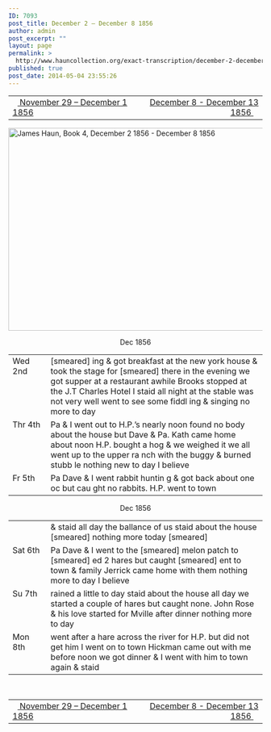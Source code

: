 ```yaml
---
ID: 7093
post_title: December 2 – December 8 1856
author: admin
post_excerpt: ""
layout: page
permalink: >
  http://www.hauncollection.org/exact-transcription/december-2-december-8-1856/
published: true
post_date: 2014-05-04 23:55:26
---
```

<table style="width: 100%;" align="center">
<tbody>
<tr>
<td width="50%"><a href="http://www.hauncollection.org/version-2/version-ii-series-i/november-29-december-1-1856/"><img src="https://lh3.googleusercontent.com/-EFJpxxNiPNw/VqgtWBCZrMI/AAAAAAAAAFU/WfY4lPFWWkg/s800-Ic42/Soeb-Plain-Arrows-8-10px.png" alt="" width="10" height="10" /> November 29 – December 1 1856</a></td>
<td style="text-align: right;"><a href="http://www.hauncollection.org/version-2/version-ii-series-i/december-8-december-13-1856/"> December 8 - December 13 1856 <img src="https://lh3.googleusercontent.com/-67k0cYlpXHw/VqgtWKz1MXI/AAAAAAAAAFU/k9PW_Piyurk/s800-Ic42/Soeb-Plain-Arrows-5-10px.png" alt="" width="10" height="10" /></a></td>
</tr>
</tbody>
</table>
<a href="http://www.hauncollection.org/wp-content/uploads/James Haun/Book4/jh_bk4_06_December 2 1856 - December 8 1856.JPG" target="_blank" rel="noopener"><img class="alignnone wp-image-3715 size-large" src="http://www.hauncollection.org/wp-content/uploads/James Haun/Book4/jh_bk4_06_December 2 1856 - December 8 1856-1024x682.jpg" alt="James Haun, Book 4, December 2 1856 - December 8 1856" width="604" height="402" /></a>
<p style="text-align: center;">Dec 1856</p>

<table>
<tbody>
<tr>
<td valign="top" width="15%">Wed
2nd</td>
<td width="85%">[smeared] ing &amp; got breakfast at the
new york house &amp; took the stage for
[smeared] there in the evening we got
supper at a restaurant awhile Brooks
stopped at the J.T Charles Hotel
I staid all night at the stable was not
very well went to see some fiddl
ing &amp; singing no more to day</td>
</tr>
<tr>
<td valign="top">Thr
4th</td>
<td>Pa &amp; I went out to H.P.’s nearly noon
found no body about the house but
Dave &amp; Pa. Kath came home about
noon H.P. bought a hog &amp; we weighed
it we all went up to the upper ra
nch with the buggy &amp; burned stubb
le nothing new to day I believe</td>
</tr>
<tr>
<td valign="top">Fr
5th</td>
<td>Pa Dave &amp; I went rabbit huntin
g &amp; got back about one oc but cau
ght no rabbits. H.P. went to town</td>
</tr>
</tbody>
</table>
<p style="text-align: center;">Dec 1856</p>

<table>
<tbody>
<tr>
<td valign="top" width="15%"></td>
<td width="85%">&amp; staid all day the ballance of us
staid about the house [smeared]
nothing more today [smeared]</td>
</tr>
<tr>
<td valign="top">Sat
6th</td>
<td>Pa Dave &amp; I went to the [smeared]
melon patch to [smeared]
ed 2 hares but caught [smeared]
ent to town &amp; family Jerrick
came home with them nothing
more to day I believe</td>
</tr>
<tr>
<td valign="top">Su
7th</td>
<td>rained a little to day staid about the
house all day we started a couple
of hares but caught none. John
Rose &amp; his love started for Mville
after dinner nothing more to day</td>
</tr>
<tr>
<td valign="top">Mon
8th</td>
<td>went after a hare across the river for
H.P. but did not get him I went on
to town Hickman came out with
me before noon we got dinner &amp; I went
with him to town again &amp; staid</td>
</tr>
</tbody>
</table>
&nbsp;
<table style="width: 100%;" align="center">
<tbody>
<tr>
<td width="50%"><a href="http://www.hauncollection.org/version-2/version-ii-series-i/november-29-december-1-1856/"><img src="https://lh3.googleusercontent.com/-EFJpxxNiPNw/VqgtWBCZrMI/AAAAAAAAAFU/WfY4lPFWWkg/s800-Ic42/Soeb-Plain-Arrows-8-10px.png" alt="" width="10" height="10" /> November 29 – December 1 1856</a></td>
<td style="text-align: right;"><a href="http://www.hauncollection.org/version-2/version-ii-series-i/december-8-december-13-1856/"> December 8 - December 13 1856 <img src="https://lh3.googleusercontent.com/-67k0cYlpXHw/VqgtWKz1MXI/AAAAAAAAAFU/k9PW_Piyurk/s800-Ic42/Soeb-Plain-Arrows-5-10px.png" alt="" width="10" height="10" /></a></td>
</tr>
</tbody>
</table>